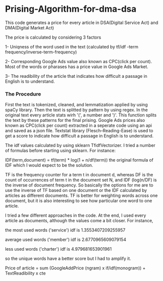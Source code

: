 # Prising-Algorithm-for-dma-dsa

This code generates a price for every article in DSA(Digital Service Act) and DMA(Digital Market Act)

The price is calculated by considering 3 factors

1- Uniqness of the word used in the text (calculated by tf/idf -term frequency/inverse-term-frequency)

2- Corresponding Google Ads value also known as CPC(click per count). Most of the words or pharases has a price value in Google Ads Market. 

3- The readibility of the article that indicates how difficult a passage in English is to understand.

### The Procedure

First the text is tokenized, cleaned, and lemmatization applied by using spaCy library. Then the text is splitted by pattern by using regex. In the original text every article stats wirh '(', a number and ')'. This function splits the text by these patterns for the final prising. Google Ads prices also known as CPC(click per count) extracted in a seperate code using an api and saved as a json file. Textstat library (Flesch–Reading-Ease) is used to get a score to indicate how difficult a passage in English is to understand.

The idf values calculated by using sklearn TfidfVectorizer. I tried a number of formulas before starting using sklearn. For instance:

IDF(term,document) = tf(term) * log(1 + n/df(term)) the original formula of IDF which I would expect to be the solution. 

TF is the frequency counter for a term t in document d, whereas DF is the count of occurrences of term t in the document set N, and IDF (log(n/DF) is the inverse of document frequency. So basically the options for me are to use the inverse of TF based on one document or the IDF calculated by articles as different documents. TF is better for weighting words across one document, but it is also interesting to see how particular one word to one article. 


I tried a few different approaches in the code. At the end,  I used every article as documents, although the values come a bit closer. For instance,

the most used words ('service') idf is 1.3553407209255957

average used words ('member') idf is 2.6770965609079154

less used words ('charter') idf is 4.979681653901961

so the unique words have a better score but I had to amplify it.



Price of article   = sum (GoogleAddPrice (ngram) x if/idf(monogram)) + TextReadibility x cte

